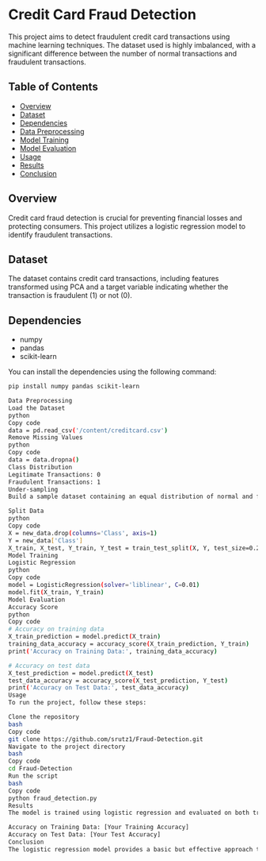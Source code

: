 # Credit Card Fraud Detection

This project aims to detect fraudulent credit card transactions using machine learning techniques. The dataset used is highly imbalanced, with a significant difference between the number of normal transactions and fraudulent transactions.

## Table of Contents

- [Overview](#overview)
- [Dataset](#dataset)
- [Dependencies](#dependencies)
- [Data Preprocessing](#data-preprocessing)
- [Model Training](#model-training)
- [Model Evaluation](#model-evaluation)
- [Usage](#usage)
- [Results](#results)
- [Conclusion](#conclusion)

## Overview

Credit card fraud detection is crucial for preventing financial losses and protecting consumers. This project utilizes a logistic regression model to identify fraudulent transactions.

## Dataset

The dataset contains credit card transactions, including features transformed using PCA and a target variable indicating whether the transaction is fraudulent (1) or not (0).

## Dependencies

- numpy
- pandas
- scikit-learn

You can install the dependencies using the following command:

```bash
pip install numpy pandas scikit-learn

Data Preprocessing
Load the Dataset
python
Copy code
data = pd.read_csv('/content/creditcard.csv')
Remove Missing Values
python
Copy code
data = data.dropna()
Class Distribution
Legitimate Transactions: 0
Fraudulent Transactions: 1
Under-sampling
Build a sample dataset containing an equal distribution of normal and fraudulent transactions. Number of Fraudulent Transactions: 88

Split Data
python
Copy code
X = new_data.drop(columns='Class', axis=1)
Y = new_data['Class']
X_train, X_test, Y_train, Y_test = train_test_split(X, Y, test_size=0.2, stratify=Y, random_state=2)
Model Training
Logistic Regression
python
Copy code
model = LogisticRegression(solver='liblinear', C=0.01)
model.fit(X_train, Y_train)
Model Evaluation
Accuracy Score
python
Copy code
# Accuracy on training data
X_train_prediction = model.predict(X_train)
training_data_accuracy = accuracy_score(X_train_prediction, Y_train)
print('Accuracy on Training Data:', training_data_accuracy)

# Accuracy on test data
X_test_prediction = model.predict(X_test)
test_data_accuracy = accuracy_score(X_test_prediction, Y_test)
print('Accuracy on Test Data:', test_data_accuracy)
Usage
To run the project, follow these steps:

Clone the repository
bash
Copy code
git clone https://github.com/srutz1/Fraud-Detection.git
Navigate to the project directory
bash
Copy code
cd Fraud-Detection
Run the script
bash
Copy code
python fraud_detection.py
Results
The model is trained using logistic regression and evaluated on both training and testing data.

Accuracy on Training Data: [Your Training Accuracy]
Accuracy on Test Data: [Your Test Accuracy]
Conclusion
The logistic regression model provides a basic but effective approach to detecting fraudulent transactions. Further improvements can be made by exploring more advanced machine learning techniques and better handling the class imbalance in the dataset.